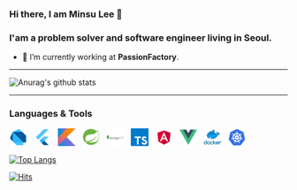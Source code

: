 ### Hi there, I am Minsu Lee 👋

### I'am a problem solver and software engineer living in Seoul.

- 🔭 I’m currently working at **PassionFactory**.

<!--
**amondnet/amondnet** is a ✨ _special_ ✨ repository because its `README.md` (this file) appears on your GitHub profile.

Here are some ideas to get you started:

- 🔭 I’m currently working on ...
- 🌱 I’m currently learning ...
- 👯 I’m looking to collaborate on ...
- 🤔 I’m looking for help with ...
- 💬 Ask me about ...
- 📫 How to reach me: ...
- 😄 Pronouns: ...
- ⚡ Fun fact: ...
-->
---
![Anurag's github stats](https://github-readme-stats.vercel.app/api?username=amondnet&show_icons=true&count_private=true)

---
### Languages & Tools

[<img align="left" style="padding-right: 12px" alt="Dart" width="32px" src="https://github.com/github/explore/raw/master/topics/dart/dart.png" />][website]
[<img align="left" style="padding-right: 12px" alt="Flutter" width="32px" src="https://github.com/github/explore/raw/master/topics/flutter/flutter.png" />][website]
[<img align="left" style="padding-right: 12px" alt="Flutter" width="32px" src="https://github.com/github/explore/raw/master/topics/kotlin/kotlin.png" />][website]
[<img align="left" style="padding-right: 12px" alt="Flutter" width="32px" src="https://github.com/github/explore/raw/master/topics/spring-boot/spring-boot.png" />][website]
[<img align="left" style="padding-right: 12px" alt="MongoDB" width="32px" src="https://github.com/github/explore/raw/master/topics/mongodb/mongodb.png" />][website]
[<img align="left" style="padding-right: 12px" alt="TypeScript" width="32px" src="https://github.com/github/explore/raw/master/topics/typescript/typescript.png" />][website]
[<img align="left" style="padding-right: 12px" alt="React" width="32px" src="https://github.com/github/explore/raw/master/topics/angular/angular.png" />][website]
[<img align="left" style="padding-right: 12px" alt="Vue" width="32px" src="https://github.com/github/explore/raw/master/topics/vue/vue.png" />][website]
[<img align="left" style="padding-right: 12px" alt="Docker" width="32px" src="https://github.com/github/explore/raw/master/topics/docker/docker.png" />][website]
[<img align="left" style="padding-right: 12px" alt="K8s" width="32px" src="https://github.com/github/explore/raw/master/topics/kubernetes/kubernetes.png" />][website]

<br />
<br />

[![Top Langs](https://github-readme-stats.vercel.app/api/top-langs/?username=amondnet&layout=compact&hide=css)](https://github.com/amondnet/amondnet)


[![Hits](https://hits.seeyoufarm.com/api/count/incr/badge.svg?url=https%3A%2F%2Fgithub.com%2Famondnet&count_bg=%2379C83D&title_bg=%23555555&icon=&icon_color=%23E7E7E7&title=hits&edge_flat=false)](https://hits.seeyoufarm.com)

[website]: https://amond.dev

